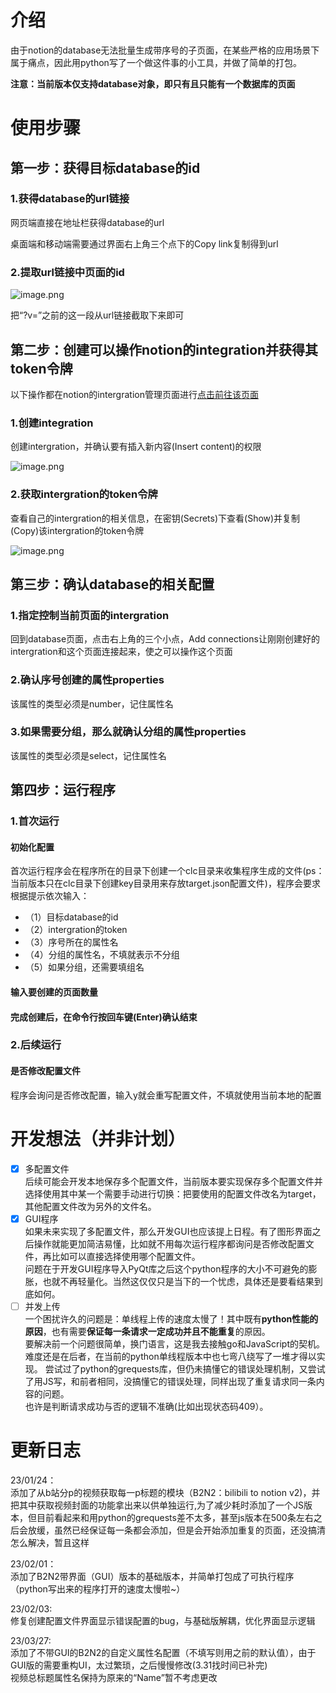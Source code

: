 # 介绍
由于notion的database无法批量生成带序号的子页面，在某些严格的应用场景下属于痛点，因此用python写了一个做这件事的小工具，并做了简单的打包。


**注意：当前版本仅支持database对象，即只有且只能有一个数据库的页面**
# 使用步骤
## 第一步：获得目标database的id
### 1.获得database的url链接
网页端直接在地址栏获得database的url

桌面端和移动端需要通过界面右上角三个点下的Copy link复制得到url
### 2.提取url链接中页面的id
![image.png](https://yoaken-1316330335.cos.ap-chongqing.myqcloud.com/markdownPic/202301030532401.png)

把“?v=”之前的这一段从url链接截取下来即可

## 第二步：创建可以操作notion的integration并获得其token令牌
以下操作都在notion的intergration管理页面进行[点击前往该页面](https://www.notion.so/my-integrations)
### 1.创建integration
创建intergration，并确认要有插入新内容(Insert content)的权限

![image.png](https://yoaken-1316330335.cos.ap-chongqing.myqcloud.com/markdownPic/202301030632968.png)

### 2.获取intergration的token令牌
查看自己的intergration的相关信息，在密钥(Secrets)下查看(Show)并复制(Copy)该intergration的token令牌

![image.png](https://yoaken-1316330335.cos.ap-chongqing.myqcloud.com/markdownPic/202301030633303.png)

## 第三步：确认database的相关配置
### 1.指定控制当前页面的intergration
回到database页面，点击右上角的三个小点，Add connections让刚刚创建好的intergration和这个页面连接起来，使之可以操作这个页面
### 2.确认序号创建的属性properties
该属性的类型必须是number，记住属性名
### 3.如果需要分组，那么就确认分组的属性properties
该属性的类型必须是select，记住属性名

## 第四步：运行程序
### 1.首次运行
#### 初始化配置
首次运行程序会在程序所在的目录下创建一个clc目录来收集程序生成的文件(ps：当前版本只在clc目录下创建key目录用来存放target.json配置文件)，程序会要求根据提示依次输入：
* （1）目标database的id
* （2）intergration的token
* （3）序号所在的属性名
* （4）分组的属性名，不填就表示不分组
* （5）如果分组，还需要填组名
#### 输入要创建的页面数量
#### 完成创建后，在命令行按回车键(Enter)确认结束

### 2.后续运行

#### 是否修改配置文件
程序会询问是否修改配置，输入y就会重写配置文件，不填就使用当前本地的配置
# 开发想法（并非计划）
- [x] 多配置文件  
后续可能会开发本地保存多个配置文件，当前版本要实现保存多个配置文件并选择使用其中某一个需要手动进行切换：把要使用的配置文件改名为target，其他配置文件改为另外的文件名。
- [x] GUI程序  
如果未来实现了多配置文件，那么开发GUI也应该提上日程。有了图形界面之后操作就能更加简洁易懂，比如就不用每次运行程序都询问是否修改配置文件，再比如可以直接选择使用哪个配置文件。      
问题在于开发GUI程序导入PyQt库之后这个python程序的大小不可避免的膨胀，也就不再轻量化。当然这仅仅只是当下的一个忧虑，具体还是要看结果到底如何。  
- [ ] 并发上传   
一个困扰许久的问题是：单线程上传的速度太慢了！其中既有**python性能的原因**，也有需要**保证每一条请求一定成功并且不能重复**的原因。  
要解决前一个问题很简单，换门语言，这是我去接触go和JavaScript的契机。难度还是在后者，在当前的python单线程版本中也七弯八绕写了一堆才得以实现。
尝试过了python的grequests库，但仍未搞懂它的错误处理机制，又尝试了用JS写，和前者相同，没搞懂它的错误处理，同样出现了重复请求同一条内容的问题。  
也许是判断请求成功与否的逻辑不准确(比如出现状态码409）。
# 更新日志
23/01/24：   
添加了从b站分p的视频获取每一p标题的模块（B2N2：bilibili to notion v2)，并把其中获取视频封面的功能拿出来以供单独运行,为了减少耗时添加了一个JS版本，但目前看起来和用python的grequests差不太多，甚至js版本在500条左右之后会放缓，虽然已经保证每一条都会添加，但是会开始添加重复的页面，还没搞清怎么解决，暂且这样

23/02/01：  
添加了B2N2带界面（GUI）版本的基础版本，并简单打包成了可执行程序（python写出来的程序打开的速度太慢啦~）

23/02/03:  
修复创建配置文件界面显示错误配置的bug，与基础版解耦，优化界面显示逻辑

23/03/27:  
添加了不带GUI的B2N2的自定义属性名配置（不填写则用之前的默认值），由于GUI版的需要重构UI，太过繁琐，之后慢慢修改(3.31找时间已补完)  
视频总标题属性名保持为原来的“Name”暂不考虑更改

